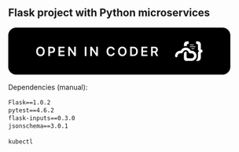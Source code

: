 ## Flask project with Python microservices

[![Open in Coder](embed-button.svg)](https://dev.coding.pics/environments/git?org=60477cf0-5ef2749239921459ebd51650&image=6048f420-0240e3c0f34ed083c6cbe3e2&tag=latest&service=github&repo=git@github.com:bpmct/flask-project.git)

Dependencies (manual):

```
Flask==1.0.2
pytest==4.6.2
flask-inputs==0.3.0
jsonschema==3.0.1

kubectl
```
